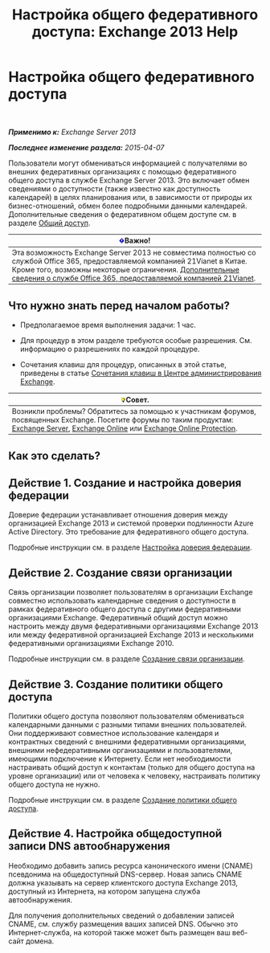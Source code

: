 ﻿---
title: 'Настройка общего федеративного доступа: Exchange 2013 Help'
TOCTitle: Настройка общего федеративного доступа
ms:assetid: b25ae450-def3-4797-a5fc-6e9bcee71a5d
ms:mtpsurl: https://technet.microsoft.com/ru-ru/library/JJ657483(v=EXCHG.150)
ms:contentKeyID: 50488922
ms.date: 04/30/2018
mtps_version: v=EXCHG.150
ms.translationtype: HT
---

# Настройка общего федеративного доступа

 

_**Применимо к:** Exchange Server 2013_

_**Последнее изменение раздела:** 2015-04-07_

Пользователи могут обмениваться информацией с получателями во внешних федеративных организациях с помощью федеративного общего доступа в службе Exchange Server 2013. Это включает обмен сведениями о доступности (также известно как доступность календарей) в целях планирования или, в зависимости от природы их бизнес-отношений, обмен более подробными данными календарей. Дополнительные сведения о федеративном общем доступе см. в разделе [Общий доступ](sharing-exchange-2013-help.md).

<table>
<thead>
<tr class="header">
<th><img src="images/Dd876857.important(EXCHG.150).gif" title="Важно" alt="Важно" />Важно!</th>
</tr>
</thead>
<tbody>
<tr class="odd">
<td>Эта возможность Exchange Server 2013 не совместима полностью со службой Office 365, предоставляемой компанией 21Vianet в Китае. Кроме того, возможны некоторые ограничения. <a href="https://go.microsoft.com/fwlink/?linkid=313640">Дополнительные сведения о службе Office 365, предоставляемой компанией 21Vianet</a>.</td>
</tr>
</tbody>
</table>


## Что нужно знать перед началом работы?

  - Предполагаемое время выполнения задачи: 1 час.

  - Для процедур в этом разделе требуются особые разрешения. См. информацию о разрешениях по каждой процедуре.

  - Сочетания клавиш для процедур, описанных в этой статье, приведены в статье [Сочетания клавиш в Центре администрирования Exchange](keyboard-shortcuts-in-the-exchange-admin-center-exchange-online-protection-help.md).

<table>
<thead>
<tr class="header">
<th><img src="images/Bb124558.tip(EXCHG.150).gif" title="Совет" alt="Совет" />Совет.</th>
</tr>
</thead>
<tbody>
<tr class="odd">
<td>Возникли проблемы? Обратитесь за помощью к участникам форумов, посвященных Exchange. Посетите форумы по таким продуктам: <a href="https://go.microsoft.com/fwlink/p/?linkid=60612">Exchange Server</a>, <a href="https://go.microsoft.com/fwlink/p/?linkid=267542">Exchange Online</a> или <a href="https://go.microsoft.com/fwlink/p/?linkid=285351">Exchange Online Protection</a>.</td>
</tr>
</tbody>
</table>


## Как это сделать?

## Действие 1. Создание и настройка доверия федерации

Доверие федерации устанавливает отношения доверия между организацией Exchange 2013 и системой проверки подлинности Azure Active Directory. Это требование для федеративного общего доступа.

Подробные инструкции см. в разделе [Настройка доверия федерации](configure-a-federation-trust-exchange-2013-help.md).

## Действие 2. Создание связи организации

Связь организации позволяет пользователям в организации Exchange совместно использовать календарные сведения о доступности в рамках федеративного общего доступа с другими федеративными организациями Exchange. Федеративный общий доступ можно настроить между двумя федеративными организациями Exchange 2013 или между федеративной организацией Exchange 2013 и несколькими федеративными организациями Exchange 2010.

Подробные инструкции см. в разделе [Создание связи организации](create-an-organization-relationship-exchange-2013-help.md).

## Действие 3. Создание политики общего доступа

Политики общего доступа позволяют пользователям обмениваться календарными данными с разными типами внешних пользователей. Они поддерживают совместное использование календаря и контрактных сведений с внешними федеративными организациями, внешними нефедеративными организациями и пользователями, имеющими подключение к Интернету. Если нет необходимости настраивать общий доступ к контактам (только для общего доступа на уровне организации) или от человека к человеку, настраивать политику общего доступа не нужно.

Подробные инструкции см. в разделе [Создание политики общего доступа](create-a-sharing-policy-exchange-2013-help.md).

## Действие 4. Настройка общедоступной записи DNS автообнаружения

Необходимо добавить запись ресурса канонического имени (CNAME) псевдонима на общедоступный DNS-сервер. Новая запись CNAME должна указывать на сервер клиентского доступа Exchange 2013, доступный из Интернета, на котором запущена служба автообнаружения.

Для получения дополнительных сведений о добавлении записей CNAME, см. службу размещения ваших записей DNS. Обычно это Интернет-служба, на которой также может быть размещен ваш веб-сайт домена.

